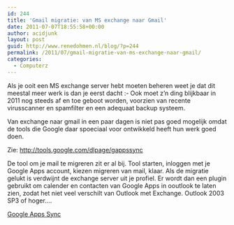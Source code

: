 ```yaml
---
id: 244
title: 'Gmail migratie: van MS exchange naar Gmail'
date: 2011-07-07T18:55:58+00:00
author: acidjunk
layout: post
guid: http://www.renedohmen.nl/blog/?p=244
permalink: /2011/07/gmail-migratie-van-ms-exchange-naar-gmail/
categories:
  - Computerz
---
```

Als je ooit een MS exchange server hebt moeten beheren weet je dat dit meestal meer werk is dan je eerst dacht  <img src="http://www.renedohmen.nl/blog/wp-includes/images/smilies/simple-smile.png" alt=":-)" class="wp-smiley" style="height: 1em; max-height: 1em;" />Ook moet z&#8217;n ding blijkbaar in 2011 nog steeds af en toe geboot worden, voorzien van recente virusscanner en spamfilter en een adequaat backup systeem.

Van exchange naar gmail in een paar dagen is niet pas goed mogelijk omdat de tools die Google daar spoeciaal voor ontwikkeld heeft hun werk goed doen.

Zie: <http://tools.google.com/dlpage/gappssync>

De tool om je mail te migreren zit er al bij. Tool starten, inloggen met je Google Apps account, kiezen migreren van mail, klaar. Als de migratie gelukt is verdwijnt de exchange server uit je profiel. Er wordt dan een plugin gebruikt om calender en contacten van Google Apps in ooutlook te laten zien, zodat het niet veel verschilt van Outlook met Exchange. Outlook 2003 SP3 of hoger&#8230;.

[Google Apps Sync](http://youtu.be/KQcwW9hNRMk)